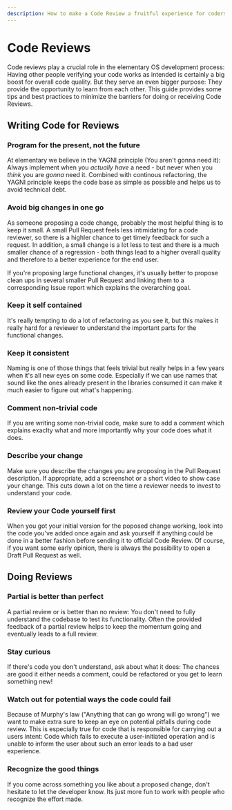 ```yaml
---
description: How to make a Code Review a fruitful experience for coders and reviewers alike.
---
```


# Code Reviews

Code reviews play a crucial role in the elementary OS development process: Having other people verifying your code works as intended is certainly a big boost for overall code quality. But they serve an even bigger purpose: They provide the opportunity to learn from each other. This guide provides some tips and best practices to minimize the barriers for doing or receiving Code Reviews.

## Writing Code for Reviews

### Program for the present, not the future

At elementary we believe in the YAGNI principle (You aren't gonna need it): Always implement when you _actually have_ a need - but never when you _think_ you are _gonna_ need it. Combined with continous refactoring, the YAGNI principle keeps the code base as simple as possible and helps us to avoid technical debt.

### Avoid big changes in one go

As someone proposing a code change, probably the most helpful thing is to keep it small. A small Pull Request feels less intimidating for a code reviewer, so there is a highler chance to get timely feedback for such a request. In addition, a small change is a lot less to test and there is a much smaller chance of a regression - both things lead to a higher overall quality and therefore to a better experience for the end user.

If you're proposing large functional changes, it's usually better to propose clean ups in several smaller Pull Request and linking them to a corresponding Issue report which explains the overarching goal.

### Keep it self contained

It's really tempting to do a lot of refactoring as you see it, but this makes it really hard for a reviewer to understand the important parts for the functional changes.

### Keep it consistent

Naming is one of those things that feels trivial but really helps in a few years when it's all new eyes on some code. Especially if we can use names that sound like the ones already present in the libraries consumed it can make it much easier to figure out what's happening.

### Comment non-trivial code

If you are writing some non-trivial code, make sure to add a comment which explains exaclty what and more importantly why your code does what it does.

### Describe your change

Make sure you describe the changes you are proposing in the Pull Request description. If appropriate, add a screenshot or a short video to show case your change. This cuts down a lot on the time a reviewer needs to invest to understand your code.

### Review your Code yourself first

When you got your initial version for the poposed change working, look into the code you've added once again and ask yourself if anything could be done in a better fashion before
sending it to official Code Review. Of course, if you want some early opinion, there is always the possibility to open a Draft Pull Request as well.

## Doing Reviews

### Partial is better than perfect

A partial review or is better than no review: You don't need to fully understand the codebase to test its functionality. Often the provided feedback of a partial review helps to keep the momentum going and eventually leads to a full review.

### Stay curious

If there's code you don't understand, ask about what it does: The chances are good it either needs a comment, could be refactored or you get to learn something new!

### Watch out for potential ways the code could fail

Because of Murphy's law ("Anything that can go wrong will go wrong") we want to make extra sure to keep an eye on potential pitfalls during code review. This is especially true for
code that is responsible for carrying out a users intent: Code which fails to execute a user-initiated operation and is unable to inform the user about such an error leads to a bad user experience.

### Recognize the good things

If you come across something you like about a proposed change, don't hesitate to let the developer know. Its just more fun to work with people who recognize the effort made.